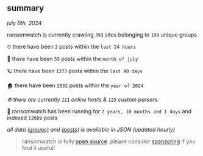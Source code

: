 
## summary
_july 6th, 2024_

ransomwatch is currently crawling `393` sites belonging to `199` unique groups

⏲ there have been `2` posts within the `last 24 hours`

🦈 there have been `55` posts within the `month of july`

🪐 there have been `1273` posts within the `last 90 days`

🏚 there have been `2632` posts within the `year of 2024`

_⚙️ there are currently `111` online hosts & `125` custom parsers._

🦕 ransomwatch has been running for `2 years, 10 months and 1 days` and indexed `12089` posts

_all data  [(groups)](http://ransomwhat.telemetry.ltd/groups) and [(posts)](http://ransomwhat.telemetry.ltd/posts) is available in JSON (updated hourly)_

> ransomwatch is fully [open source](https://github.com/joshhighet/ransomwatch#ransomwatch--). please consider [sponsoring](https://github.com/sponsors/joshhighet) if you find it useful!

